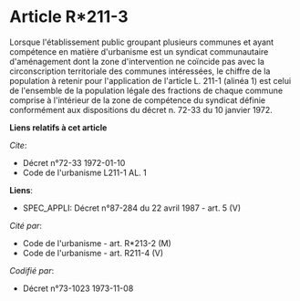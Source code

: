 # Article R*211-3

Lorsque l'établissement public groupant plusieurs communes et ayant compétence en matière d'urbanisme est un syndicat
communautaire d'aménagement dont la zone d'intervention ne coïncide pas avec la circonscription territoriale des communes
intéressées, le chiffre de la population à retenir pour l'application de l'article L. 211-1 (alinéa 1) est celui de
l'ensemble de la population légale des fractions de chaque commune comprise à l'intérieur de la zone de compétence du
syndicat définie conformément aux dispositions du décret n. 72-33 du 10 janvier 1972.

**Liens relatifs à cet article**

_Cite_:

  - Décret n°72-33 1972-01-10
  - Code de l'urbanisme L211-1 AL. 1

**Liens**:

  - SPEC_APPLI: Décret n°87-284 du 22 avril 1987 - art. 5 (V)

_Cité par_:

  - Code de l'urbanisme - art. R*213-2 (M)
  - Code de l'urbanisme - art. R211-4 (V)

_Codifié par_:

  - Décret n°73-1023 1973-11-08
